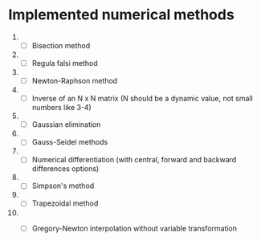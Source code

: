 # Implemented numerical methods

1. - [ ] Bisection method  
2. - [ ] Regula falsi method  
3. - [ ] Newton-Raphson method  
4. - [ ] Inverse of an N x N matrix (N should be a dynamic value, not small numbers like 3-4)  
5. - [ ] Gaussian elimination  
6. - [ ] Gauss-Seidel methods  
7. - [ ] Numerical differentiation (with central, forward and backward differences options)  
8. - [ ] Simpson's method  
9. - [ ] Trapezoidal method  
10. - [ ] Gregory-Newton interpolation without variable transformation  

